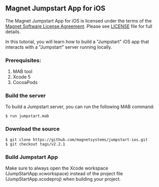 ## Magnet Jumpstart App for iOS

The Magnet Jumpstart App for iOS is licensed under the terms of the [Magnet Software License Agreement](http://www.magnet.com/resources/tos.html).  Please see [LICENSE](LICENSE) file for full details.

In this tutorial, you will learn how to build a "Jumpstart" iOS app that interacts with a "Jumpstart" server running locally.

### Prerequisites:
1. MAB tool
2. Xcode 5
3. CocoaPods

### Build the server

To build a Jumpstart server, you can run the following MAB command:

    $ run jumpstart.mab

### Download the source

    $ git clone https://github.com/magnetsystems/jumpstart-ios.git
    $ git checkout tags/v2.2.1


### Build Jumpstart App

Make sure to always open the Xcode workspace (JumpStartApp.xcworkspace) instead of the project file (JumpStartApp.xcodeproj) when building your project.
